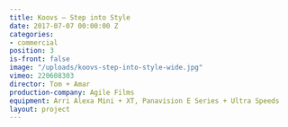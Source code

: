 ```yaml
---
title: Koovs — Step into Style
date: 2017-07-07 00:00:00 Z
categories:
- commercial
position: 3
is-front: false
image: "/uploads/koovs-step-into-style-wide.jpg"
vimeo: 220608303
director: Tom + Amar
production-company: Agile Films
equipment: Arri Alexa Mini + XT, Panavision E Series + Ultra Speeds
layout: project
---
```


